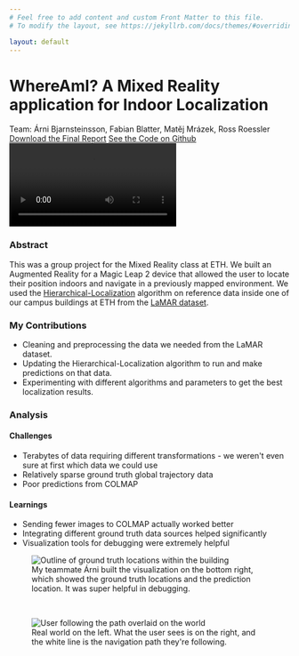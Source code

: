 ```yaml
---
# Feel free to add content and custom Front Matter to this file.
# To modify the layout, see https://jekyllrb.com/docs/themes/#overriding-theme-defaults

layout: default
---
```


# WhereAmI? A Mixed Reality application for Indoor Localization

<div class="center-text">
  <figcaption>
    Team: Árni Bjarnsteinsson, Fabian Blatter, Matěj Mrázek, Ross Roessler
  </figcaption>
</div>

<div class="button-container">
  <a class="btn" href="/assets/whereami-report.pdf" download>Download the Final Report</a>
  <a class="btn" href="https://github.com/rroessler1/Hierarchical-Localization/tree/arni_changes" target="_blank">See the Code on Github</a>
</div>

<div class="video-container">
  <video controls>
    <source src="/assets/whereami-video.mp4" type="video/mp4">
    Your browser does not support the video tag.
  </video>
</div>

### Abstract

This was a group project for the Mixed Reality class at ETH. We built an Augmented Reality for a Magic Leap 2 device that allowed the user to locate their position indoors and navigate in a previously mapped environment. We used the [Hierarchical-Localization](https://github.com/cvg/Hierarchical-Localization) algorithm on reference data inside one of our campus buildings at ETH from the [LaMAR dataset](https://github.com/microsoft/lamar-benchmark).

### My Contributions

* Cleaning and preprocessing the data we needed from the LaMAR dataset.
* Updating the Hierarchical-Localization algorithm to run and make predictions on that data.
* Experimenting with different algorithms and parameters to get the best localization results.

### Analysis

#### Challenges

* Terabytes of data requiring different transformations - we weren't even sure at first which data we could use
* Relatively sparse ground truth global trajectory data
* Poor predictions from COLMAP

#### Learnings

* Sending fewer images to COLMAP actually worked better
* Integrating different ground truth data sources helped significantly
* Visualization tools for debugging were extremely helpful

<figure class="responsive-figure not-too-big">
  <img src="/assets/hg-map.png" alt="Outline of ground truth locations within the building">
  <figcaption>My teammate Árni built the visualization on the bottom right, which showed the ground truth locations and the prediction location. It was super helpful in debugging.</figcaption>
</figure>
<br>
<figure class="responsive-figure not-too-big">
  <img src="/assets/user-nav-screenshot2.png" alt="User following the path overlaid on the world">
  <figcaption>Real world on the left. What the user sees is on the right, and the white line is the navigation path they're following.</figcaption>
</figure>
